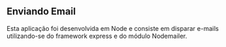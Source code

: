 ## Enviando Email

Esta aplicação foi desenvolvida em Node e consiste em disparar e-mails utilizando-se do framework express e do módulo Nodemailer.
